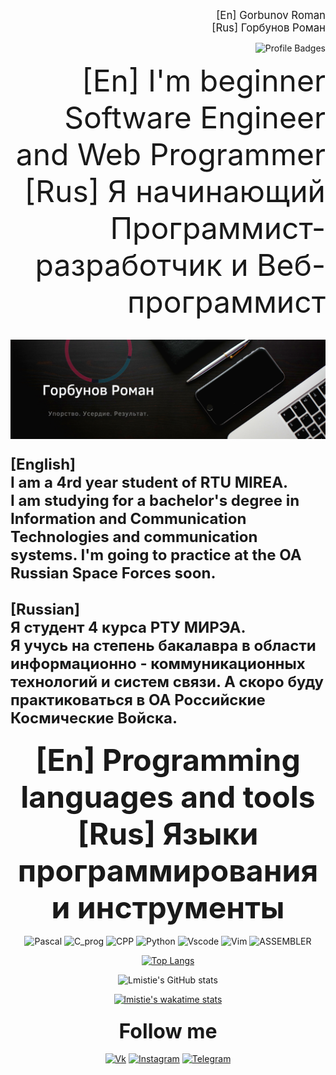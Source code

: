 <div align="right">
    <p><big>[En] Gorbunov Roman<br>[Rus] Горбунов Роман </big></p>

   ![Profile Badges](https://www.codewars.com/users/lmistie/badges/large)

</div>

<!--# <center> Меня зовут Горбунов Роман </center>-->
<div align="right"><font size="10px"> [En] I'm beginner Software Engineer and Web Programmer<br> [Rus] Я начинающий Программист-разработчик и Веб-программист</font></div><br>  
<!--# <center> [Rus] Я начинающий инженер-программист и веб-программист</center>-->

[![Header](https://github.com/lmistie/lmistie/blob/master/img/header.png)](https://www.canva.com/design/DAEqeZfAzNc/-UYjaGaKHueaHdypzOIU_w/view?website#2:1)

<h3 align="left"><font size="5px">[English]<br> I am a 4rd year student of RTU MIREA. <br>I am studying for a bachelor's degree in Information and Communication Technologies and communication systems. I'm going to practice at the OA Russian Space Forces soon.<br><br>
[Russian]<br> Я студент 4 курса РТУ МИРЭА. <br>Я учусь на степень бакалавра в области информационно - коммуникационных технологий и систем связи. А скоро буду практиковаться в ОА Российские Космические Войска.</font></h3>

<!-- [![Readme Card](https://github-readme-stats.vercel.app/api/pin/?username=lmistie&repo=github-readme-stats&theme=midnight-purple)](https://github.com/lmistie/github-readme-stats) -->

<h3 align="center"><font size="10px">

<!-- [![Typing SVG](https://readme-typing-svg.herokuapp.com?color=%F7F7F7FF&lines=+++++Computer+science+student)](https://git.io/typing-svg) -->

</font></h3>

<h3 align="center"><font size="16px">  [En] Programming languages and tools<br>[Rus] Языки программирования и инструменты</font></h3>
<div align="center">

<!--![HTML](https://img.shields.io/badge/-html-000000?style=for-the-badge&logo=html5)
![CSS](https://img.shields.io/badge/-css-000000?style=for-the-badge&logo=css3) -->
<!-- ![JavaScript](https://img.shields.io/badge/-javascript-000000?style=for-the-badge&logo=JavaScript) -->
<!-- ![.NET](https://img.shields.io/badge/-Framework-000000?style=for-the-badge&logo=.net) -->
![Pascal](https://img.shields.io/badge/-Pascal-000000?style=for-the-badge&logo=Pascal)
![C_prog](https://img.shields.io/badge/-C-000000?style=for-the-badge&logo=C)
![CPP](https://img.shields.io/badge/-C++-000000?style=for-the-badge&logo=C%2b%2b)
![Python](https://img.shields.io/badge/-python-000000?style=for-the-badge&logo=python)
![Vscode](https://img.shields.io/badge/-vscode-000000?style=for-the-badge&logo=VisualStudioCode)
![Vim](https://img.shields.io/badge/-vim-000000?style=for-the-badge&logo=Vim)
![ASSEMBLER](https://img.shields.io/badge/-Asm-000000?style=for-the-badge&logo=AssemblyScript)
<!--![Sql](https://img.shields.io/badge/-mySql-000000?style=for-the-badge&logo=mySql)-->
<!--![Ruby](https://img.shields.io/badge/-ruby-000000?style=for-the-badge&logo=ruby)-->
    
</div>


<!--[![Top Langs](https://github-readme-stats.vercel.app/api/top-langs/?username=lmistie&layout=compact)](https://github.com/lmistie/github-readme-stats)-->

<div align="center">

[![Top Langs](https://github-readme-stats.vercel.app/api/top-langs/?username=lmistie&langs_count=8&theme=dark)](https://github.com/lmistie/)

</div>

<div align="center">

![Lmistie's GitHub stats](https://github-readme-stats.vercel.app/api?username=lmistie&show_icons=true&theme=merko)

</div>

<div align="center">

[![lmistie's wakatime stats](https://github-readme-stats.vercel.app/api/wakatime?username=lmistie&theme=dark)](https://github.com/anuraghazra/github-readme-stats)

</div>

<h3 align="center"><font size="6px"> Follow me </font></h3>

<div align="center">

[![Vk](https://img.shields.io/badge/-Vkontakte-000000?style=for-the-badge&logo=vk)](https://vk.com/lmistie)
[![Instagram](https://img.shields.io/badge/-Instagram-000000?style=for-the-badge&logo=Instagram)](https://www.instagram.com/__singuratic/)
[![Telegram](https://img.shields.io/badge/-Telegram-000000?style=for-the-badge&logo=Telegram)](https://t.me/lmistie)
</div>
